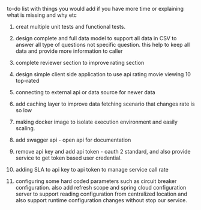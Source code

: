 to-do list with things you would add if you have more time or
explaining what is missing and why etc

1. creat multiple unit tests and functional tests. 

1. design complete and full data model to support all data in CSV to 
    answer all type of questions not specific question.
    this help to keep all data and provide more information to caller
    
1. complete reviewer section to improve rating section

1. design simple client side application to use api rating movie viewing 10 top-rated

1. connecting to external api or data source for newer data

1. add caching layer to improve data fetching scenario that changes rate is so low 

1.  making docker image to isolate execution environment and easily scaling.

1. add swagger api - open api for documentation

1. remove api key and add api token - oauth 2 standard, and also provide service 
    to get token based user credential.

1. adding SLA to api key to api token to manage service call rate

1. configuring some hard coded parameters such as circuit breaker configuration. 
    also add refresh scope and spring cloud configuration server to support 
    reading configuration from centralized location and also support runtime configuration changes 
    without stop our service.  